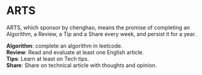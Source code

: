 # ARTS
ARTS, which sponsor by chenghao, means the promise of completing an Algorithm, a Review, a Tip and a Share every week, and persist it for a year.

**Algorithm**: complete an algorithm in leetcode.  
**Review**: Read and evaluate at least one English article.  
**Tips**: Learn at least on Tech tips.  
**Share**: Share on technical article with thoughts and opinion.  
